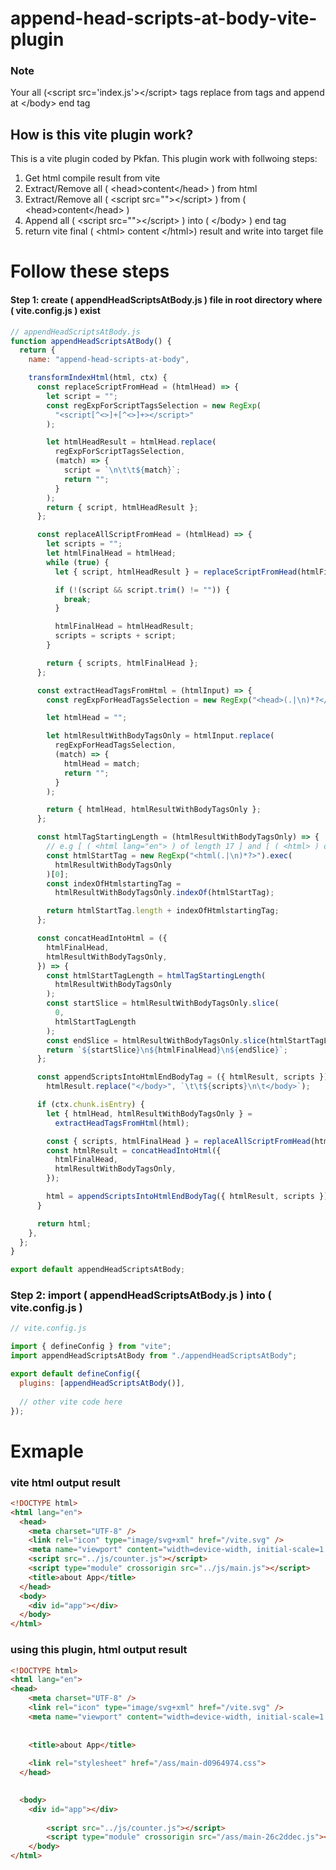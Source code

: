 # append-head-scripts-at-body-vite-plugin

### Note
Your all (&lt;script src='index.js'&gt;&lt;/script&gt; tags replace from <head> tags and append at &lt;/body&gt; end tag

## How is this vite plugin work?
This is a vite plugin coded by Pkfan. This plugin work with follwoing steps:

1) Get html compile result from vite   
2) Extract/Remove all ( &lt;head&gt;content&lt;/head&gt; ) from html   
3) Extract/Remove all ( &lt;script src=""&gt;&lt;/script&gt; ) from ( &lt;head&gt;content&lt;/head&gt; )
4) Append all ( &lt;script src=""&gt;&lt;/script&gt; ) into ( &lt;/body&gt; ) end tag
5) return vite final ( &lt;html&gt; content &lt;/html&gt;) result and write into target file

# Follow these steps

#### Step 1: create ( appendHeadScriptsAtBody.js ) file in root directory where ( vite.config.js ) exist

```js
// appendHeadScriptsAtBody.js
function appendHeadScriptsAtBody() {
  return {
    name: "append-head-scripts-at-body",

    transformIndexHtml(html, ctx) {
      const replaceScriptFromHead = (htmlHead) => {
        let script = "";
        const regExpForScriptTagsSelection = new RegExp(
          "<script[^<>]+[^<>]+></script>"
        );

        let htmlHeadResult = htmlHead.replace(
          regExpForScriptTagsSelection,
          (match) => {
            script = `\n\t\t${match}`;
            return "";
          }
        );
        return { script, htmlHeadResult };
      };

      const replaceAllScriptFromHead = (htmlHead) => {
        let scripts = "";
        let htmlFinalHead = htmlHead;
        while (true) {
          let { script, htmlHeadResult } = replaceScriptFromHead(htmlFinalHead);

          if (!(script && script.trim() != "")) {
            break;
          }

          htmlFinalHead = htmlHeadResult;
          scripts = scripts + script;
        }

        return { scripts, htmlFinalHead };
      };

      const extractHeadTagsFromHtml = (htmlInput) => {
        const regExpForHeadTagsSelection = new RegExp("<head>(.|\n)*?</head>");

        let htmlHead = "";

        let htmlResultWithBodyTagsOnly = htmlInput.replace(
          regExpForHeadTagsSelection,
          (match) => {
            htmlHead = match;
            return "";
          }
        );

        return { htmlHead, htmlResultWithBodyTagsOnly };
      };

      const htmlTagStartingLength = (htmlResultWithBodyTagsOnly) => {
        // e.g [ ( <html lang="en"> ) of length 17 ] and [ ( <html> ) of length 6 ]
        const htmlStartTag = new RegExp("<html(.|\n)*?>").exec(
          htmlResultWithBodyTagsOnly
        )[0];
        const indexOfHtmlstartingTag =
          htmlResultWithBodyTagsOnly.indexOf(htmlStartTag);

        return htmlStartTag.length + indexOfHtmlstartingTag;
      };

      const concatHeadIntoHtml = ({
        htmlFinalHead,
        htmlResultWithBodyTagsOnly,
      }) => {
        const htmlStartTagLength = htmlTagStartingLength(
          htmlResultWithBodyTagsOnly
        );
        const startSlice = htmlResultWithBodyTagsOnly.slice(
          0,
          htmlStartTagLength
        );
        const endSlice = htmlResultWithBodyTagsOnly.slice(htmlStartTagLength);
        return `${startSlice}\n${htmlFinalHead}\n${endSlice}`;
      };

      const appendScriptsIntoHtmlEndBodyTag = ({ htmlResult, scripts }) =>
        htmlResult.replace("</body>", `\t\t${scripts}\n\t</body>`);

      if (ctx.chunk.isEntry) {
        let { htmlHead, htmlResultWithBodyTagsOnly } =
          extractHeadTagsFromHtml(html);

        const { scripts, htmlFinalHead } = replaceAllScriptFromHead(htmlHead);
        const htmlResult = concatHeadIntoHtml({
          htmlFinalHead,
          htmlResultWithBodyTagsOnly,
        });

        html = appendScriptsIntoHtmlEndBodyTag({ htmlResult, scripts });
      }

      return html;
    },
  };
}

export default appendHeadScriptsAtBody;

```

### Step 2: import ( appendHeadScriptsAtBody.js ) into ( vite.config.js )
```js
// vite.config.js

import { defineConfig } from "vite";
import appendHeadScriptsAtBody from "./appendHeadScriptsAtBody";

export default defineConfig({
  plugins: [appendHeadScriptsAtBody()],
  
  // other vite code here
});
```

# Exmaple
### vite html output result
```html
<!DOCTYPE html>
<html lang="en">
  <head>
    <meta charset="UTF-8" />
    <link rel="icon" type="image/svg+xml" href="/vite.svg" />
    <meta name="viewport" content="width=device-width, initial-scale=1.0" />
    <script src="../js/counter.js"></script>
    <script type="module" crossorigin src="../js/main.js"></script>
    <title>about App</title>
  </head>
  <body>
    <div id="app"></div>
  </body>
</html>
```
### using this plugin, html output result
```html
<!DOCTYPE html>
<html lang="en">
<head>
    <meta charset="UTF-8" />
    <link rel="icon" type="image/svg+xml" href="/vite.svg" />
    <meta name="viewport" content="width=device-width, initial-scale=1.0" />
    
    
    <title>about App</title>
    
    <link rel="stylesheet" href="/ass/main-d0964974.css">
  </head>

  
  <body>
    <div id="app"></div>
  		
		<script src="../js/counter.js"></script>
		<script type="module" crossorigin src="/ass/main-26c2ddec.js"></script>
	</body>
</html>
```
